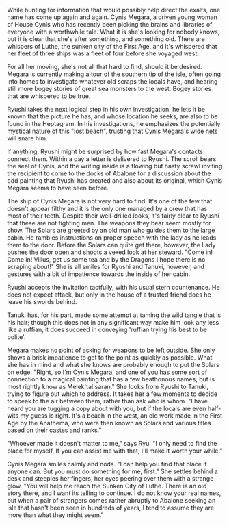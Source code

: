 While hunting for information that would possibly help direct the exalts, one name has come up again and again. Cynis Megara, a driven young woman of House Cynis who has recently been picking the brains and libraries of everyone with a worthwhile tale. What it is she's looking for nobody knows, but it is clear that she's after something, and something old. There are whispers of Luthe, the sunken city of the First Age, and it's whispered that her fleet of three ships was a fleet of four before she voyaged west.

For all her moving, she's not all that hard to find, should it be desired. Megara is currently making a tour of the southern tip of the isle, often going into homes to investigate whatever old scraps the locals have, and hearing still more bogey stories of great sea monsters to the west. Bogey stories that are whispered to be true.

Ryushi takes the next logical step in his own investigation: he lets it be known that the picture he has, and whose location he seeks, are also to be found in the Heptagram. In his investigations, he emphasizes the potentially mystical nature of this "lost beach", trusting that Cynis Megara's wide nets will snare him.

If anything, Ryushi might be surprised by how fast Megara's contacts connect them. Within a day a letter is delivered to Ryushi. The scroll bears the seal of Cynis, and the writing inside is a flowing but hasty scrawl inviting the recipient to come to the docks of Abalone for a discussion about the odd painting that Ryushi has created and also about its original, which Cynis Megara seems to have seen before.

The ship of Cynis Megara is not very hard to find. It's one of the few that doesn't appear filthy and it is the only one managed by a crew that has most of their teeth. Despite their well-drilled looks, it's fairly clear to Ryushi that these are not fighting men. The weapons they bear seem mostly for show. The Solars are greeted by an old man who guides them to the large cabin. He rambles instructions on proper speech with the lady as he leads them to the door. Before the Solars can quite get there, however, the Lady pushes the door open and shoots a vexed look at her steward. "Come in! Come in! Villus, get us some tea and by the Dragons I hope there is no scraping about!" She is all smiles for Ryushi and Tanuki, however, and gestures with a bit of impatience towards the inside of her cabin.

Ryushi accepts the invitation tactfully, with his usual stern countenance. He does not expect attack, but only in the house of a trusted friend does he leave his swords behind.

Tanuki has, for his part, made some attempt at taming the wild tangle that is his hair; though this does not in any significant way make him look any less like a ruffian, it does succeed in conveying 'ruffian trying his best to be polite'.

Megara makes no point of asking for weapons to be left outside. She only shows a brisk impatience to get to the point as quickly as possible. What she has in mind and what she knows are probably enough to put the Solars on edge. "Right, so I'm Cynis Megara, and one of you has some sort of connection to a magical painting that has a few heathonous names, but is most rightly know as Melek'tal'saran." She looks from Ryushi to Tanuki, trying to figure out which to address. It takes her a few moments to decide to speak to the air between them, rather than ask who is whom. "I have heard you are tugging a copy about with you, but if the locals are even half-wits my guess is right. It's a beach in the west, an old work made in the First Age by the Anathema, who were then known as Solars and various titles based on their castes and ranks."

"Whoever made it doesn't matter to me," says Ryu. "I only need to find the place for myself. If you can assist me with that, I'll make it worth your while."

Cynis Megara smiles calmly and nods. "I can help you find that place if anyone can. But you must do something for me, first." She settles behind a desk and steeples her fingers, her eyes peering over them with a strange glow. "You will help me reach the Sunken City of Luthe. There is an old story there, and I want its telling to continue. I do not know your real names, but when a pair of strangers comes rather abruptly to Abalone seeking an isle that hasn't been seen in hundreds of years, I tend to assume they are more than what they might seem."